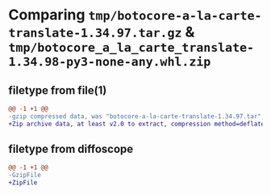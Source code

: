 # Comparing `tmp/botocore-a-la-carte-translate-1.34.97.tar.gz` & `tmp/botocore_a_la_carte_translate-1.34.98-py3-none-any.whl.zip`

## filetype from file(1)

```diff
@@ -1 +1 @@
-gzip compressed data, was "botocore-a-la-carte-translate-1.34.97.tar", last modified: Fri May  3 01:04:55 2024, max compression
+Zip archive data, at least v2.0 to extract, compression method=deflate
```

## filetype from diffoscope

```diff
@@ -1 +1 @@
-GzipFile
+ZipFile
```

